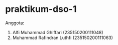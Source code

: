 # praktikum-dso-1
Anggota:
1. Alfi Muhammad Ghiffari (235150200111048)
2. Muhammad Rafindran Luthfi (235150200111063)
